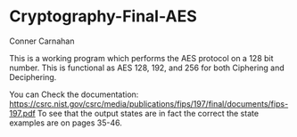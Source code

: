 # Cryptography-Final-AES
Conner Carnahan


This is a working program which performs the AES protocol on a 128 bit number.
This is functional as AES 128, 192, and 256 for both Ciphering and Deciphering.

You can Check the documentation: https://csrc.nist.gov/csrc/media/publications/fips/197/final/documents/fips-197.pdf
To see that the output states are in fact the correct the state examples are on pages 35-46.
